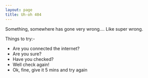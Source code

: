 ```yaml
---
layout: page
title: Uh-oh 404
---
```


Something, somewhere has gone very wrong.... Like super wrong.

Things to try:-

* Are you connected the internet?
* Are you sure?
* Have you checked?
* Well check again!
* Ok, fine, give it 5 mins and try again